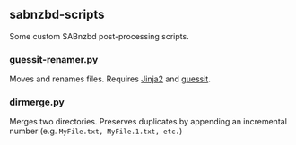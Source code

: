 sabnzbd-scripts
---------------

Some custom SABnzbd post-processing scripts.


### guessit-renamer.py

Moves and renames files. Requires [Jinja2][j2] and [guessit][guessit].

### dirmerge.py

Merges two directories. Preserves duplicates by appending an
incremental number (e.g. `MyFile.txt, MyFile.1.txt, etc.`)

[j2]: http://jinja.pocoo.org/docs/dev/
[guessit]: https://pypi.python.org/pypi/guessit
